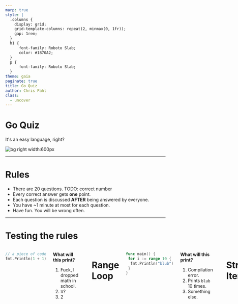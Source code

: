 ```yaml
---
marp: true
style: |
  .columns {
    display: grid;
    grid-template-columns: repeat(2, minmax(0, 1fr));
    gap: 1rem;
  }
  h1 {
      font-family: Roboto Slab;
      color: #1870A2;
  }
  p {
      font-family: Roboto Slab;
  }
theme: gaia
paginate: true
title: Go Quiz
author: Chris Pahl
class:
  - uncover
---
```


<!-- _class: lead -->

# Go Quiz

It's an easy language, right?

![bg right width:600px](./gopher.)

----

# Rules

* There are 20 questions. TODO: correct number
* Every correct answer gets **one** point.
* Each question is discussed **AFTER** being answered by everyone.
* You have ~1 minute at most for each question.
* Have fun. You will be wrong often.

----

# Testing the rules

<div class="columns">
<div>

```go
// a piece of code
fmt.Println(1 + 1)
```

</div>
<div>

**What will this print?**

1. Fuck, I dropped math in school.
2. π?
3. 2

</div>

----

# Range Loop

<div class="columns">
<div>

```go
func main() {
 for i := range 10 {
  fmt.Println("blub")
 }
}
```

</div>
<div>

**What will this print?**

1. Compilation error.
2. Prints `blub` 10 times.
3. Something else.

</div>

----

# String Iteration

<div class="columns">
<div>

<https://go.dev/play/p/aj1a3vPJRWv>

```go
func main() {
 s := "🙀"
 fmt.Println("LEN", len(s))
 for i, c := range s {
  fmt.Println(i, string(c))
 }
}
```

</div>
<div>

**What will this print?**

1. `LEN 1` and just one run of the loop.
2. `LEN 4` and each byte of s.
3. `LEN 4` and just one run of the loop.

</div>

----

# Stdlib pitfalls

<div class="columns">
<div>

```go
fmt.Println(strings.TrimRight("123oxo", "xo"))
```

</div>
<div>

TODO: Find some other examples here and collect them on one slide.

</div>

----

## Integer overflows

<div class="columns">
<div>

```go
func main() {
  n := 1 << 31
}
```

</div>
<div>

TODO: Stuff missing.

</div>

-----

# Floating point

<div class="columns">
<div>

```go
func main() {
 var x, y float64 = 1, 0
 fmt.Println(x / y)
}
```

</div>
<div>

**What will this print?**

1. It panics.
2. `NaN`
3. `+Inf`

</div>

----

# Map Iteration Order

<div class="columns">
<div>

```go
m := map[string]int{
  "a": 3,
  "b": 2,
  "c": 1,
}
s := ""
for k := range m {
  s += k
}
fmt.Println(s)
```

</div>
<div>

**What will this print?**

1. `abc`
2. It's random.
3. `cba`

</div>

----

# Map deletion during iteration

<div class="columns">
<div>

```go
m := map[string]int{
  "a": 3,
  "b": 2,
  "c": 1,
}
count := 0
for k := range m {
  delete(m, k)
  count++
}
fmt.Println(count)
```

</div>
<div>

**What will this print?**

1. Always 3.
2. Always 1.
3. It's random.

</div>

----

# Map insertion during iteration

<div class="columns">
<div>

```go
m := map[string]int{
  "a": 3,
  "b": 2,
  "c": 1,
}
count := 0
for _, v := range m {
  m[fmt.Sprint(v)] = v
  count++
}
fmt.Println(count)
```

</div>
<div>

**What will this print?**

1. It's random.
2. Always 3.
3. Always 6.

</div>

----

# `map[any]any`

<div class="columns">
<div>

```go
type A int
type B int

func main() {
 m := map[any]string{A(1): "hello!"}
 fmt.Println(m[1])
 fmt.Println(m[A(1)])
 fmt.Println(m[B(1)])
}
```

</div>
<div>

**What will this print?**

1. Three times `hello!`
2. Just the middle one works.
3. First and second works.

</div>

----

# `any`

<div class="columns">
<div>

```go
func nope() any {
 var x *int = nil
 return x
}

func main() {
 fmt.Println(nope() == nil)
}
```

</div>
<div>

**What will this print?**

1. `true`
2. `false`
3. undefined

</div>

----

# Oh no

<div class="columns">
<div>

```go
var x, y int
if 1 + 1 == 2 {
  x := 3
  y = x * x
} else {
  x := 5
  y = x + x
}
fmt.Println(x, y)
```

</div>
<div>

**What will this print?**

1. `5 10`
2. `0 9`
3. 3 9

</div>

----

# Embedding

<div class="columns">
<div>

```go
type A struct{}
func (a *A) M() { fmt.Println("A") }
type B struct{}
func (b *B) M() { fmt.Println("B") }

type C struct {
 *A
 B
}

func main() {
 var c C
 c.M()
}
```

</div>
<div>

**What will this print?**

1. Compilation error (`ambiguous selector c.M`)
2. Compilation error (`syntax error`)
3. `A`
4. `B`

</div>

----

# Slice values

<div class="columns">
<div>

```go
func main() {
 var s1 []int
 s2 := []int{}
 fmt.Println(s1 == nil, s2 == nil)
}
```

</div>
<div>

**What will this print?**

1. `true false`
2. `false true`
3. `false false`

</div>

----

# Slice magic

<div class="columns">
<div>

```go
func main() {
 s1 := []int{1, 2, 3}
 s2 := s1[2:3:3]
 s2[0] = 4
 s3 := append(s2, 5)
 fmt.Println(s1, s2, s3)
}
```

</div>
<div>

**What will this print?**

1. Compilation error
2. Panic!
3. `[1 2 4] [4] [4 5]`
3. `[1 2 3] [4] [4 5]`

</div>

----

# Loop Variables

<div class="columns">
<div>

```go
func main() {
 s := []*int{}
 for idx := 0; idx < 3; idx++ {
  s = append(s, &idx)
 }
 for _, v := range s {
  fmt.Println(*v)
 }
}
```

</div>
<div>

**What will this print?**

1. In Go1.22 `1 2 3`, in Go1.21 `3 3 3`
2. `1 2 3`
3. `3 3 3`

</div>

----

# Modulo

<div class="columns">
<div>

```go
func main() {
 // Try that in python ;-)
 fmt.Println(+2 % +3)
 fmt.Println(+2 % -3)
 fmt.Println(-2 % +3)
 fmt.Println(-2 % -3)
}
```

</div>
<div>

**What will this print?**

1. `2 -1  1 -2`
2. `2  2 -2 -2`
3. `2 -2  2 -2`

</div>

----

# `defer` order

<div class="columns">
<div>

```go
func f(x int) int { fmt.Printf("f(%d)\n", x); return x }
func g(x int) int { fmt.Printf("g(%d)\n", x); return x }
func main() {
 defer g(f(1))
 defer f(2)
 defer g(3)
}
```

</div>
<div>

**What will this print?**

1. `g(3) f(2) f(1) g(1)`
2. `f(1) g(1) f(2) g(3)`
3. `f(1) g(3) f(2) g(1)`

</div>

----

# Pointer receiver method

<div class="columns">
<div>

```go
type A int
func (a *A) M() { *a = 3 }

type B int
func (b B) M() { b = 5 }

func main() {
  a, b := A(0), B(0)
  a.M()
  b.M()
  fmt.Println(a, b)
}
```

</div>
<div>

**What will this print?**

1. Compilation error
2. `3 5`
3. `0 5`

</div>

----

# Closed Channels

<div class="columns">
<div>

```go
ch := make(chan int)
for {
  select {
  case <-ch:
    fmt.Println("new item")
  }
}
```

</div>
<div>

**What will happen?**

1. The program will print `new item` very fast infinitely.
2. The program will panic due to a deadlock.
3. The program will be stuck forever.

</div>

----

# Coco Channel

<div class="columns">
<div>

```go
func f(ch chan<- int) {
 for idx := 0; idx < 10; idx++ {
  ch <- idx
 }
}

func main() {
 ch := make(chan int, 1)
 var wg sync.WaitGroup
 wg.Add(1)
 go func() { f(ch); wg.Done() }()
 for idx := 0; idx < 5; idx++ {
  fmt.Println(<-ch)
 }
 close(ch)
 wg.Wait()
}
```

</div>
<div>

**What will happen?**

1. The program will definitely panic.
2. It will print the numbers 0-5 then exit.
3. The behavior is undefined.

</div>

----

# Memory

<div class="columns">
<div>

```go
func dummyMessage() string {
 return strings.Repeat("hello", 1000)
}

func main() {
 messages := []string{}
 for idx := 10; idx < 10; idx++ {
  message := dummyMessage()
  messages = append(messages, message[:5])
 }

  runtime.GC()
 // >>>> HERE <<<<

 for _, message := range messages {
  fmt.Println(message)
 }
}
```

</div>
<div>

**How many heap bytes are allocated at `HERE`?**

1. 50184 Bytes
2. 234 Bytes
3. 734 Bytes

<!--
If you listened to my performance talk,
you might know :-)

((1000 * 5) + 16) * 10 + 24
-->

</div>

----

<!-- _class: lead -->

That's all I have.
Hope you had fun.

<!---
TODO:

* break in select statements? or break with labels.
* theming / styling
* add go playground links
* comments.
-->
